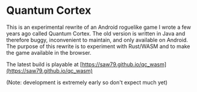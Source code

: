 # Quantum Cortex

This is an experimental rewrite of an Android roguelike game I wrote a few years ago called Quantum Cortex. The old version is written in Java and therefore buggy, inconvenient to maintain, and only available on Android. The purpose of this rewrite is to experiment with Rust/WASM and to make the game available in the browser.

The latest build is playable at [https://saw79.github.io/qc_wasm](https://saw79.github.io/qc_wasm)

(Note: development is extremely early so don't expect much yet)

